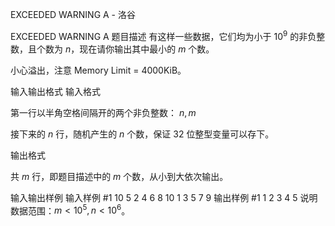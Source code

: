 



EXCEEDED WARNING A - 洛谷














EXCEEDED WARNING A
题目描述
有这样一些数据，它们均为小于 $10^9$ 的非负整数，且个数为 $n$，现在请你输出其中最小的 $m$ 个数。

小心溢出，注意 Memory Limit = 4000KiB。

输入输出格式
输入格式

第一行以半角空格间隔开的两个非负整数： $n, m$

接下来的 $n$ 行，随机产生的 $n$ 个数，保证 $32$ 位整型变量可以存下。

输出格式

共 $m$ 行，即题目描述中的 $m$ 个数，从小到大依次输出。

输入输出样例
输入样例 #1
10 5
2
4
6
8
10
1
3
5
7
9
输出样例 #1
1
2
3
4
5
说明
数据范围：$m<10^5, n<10^6$。







